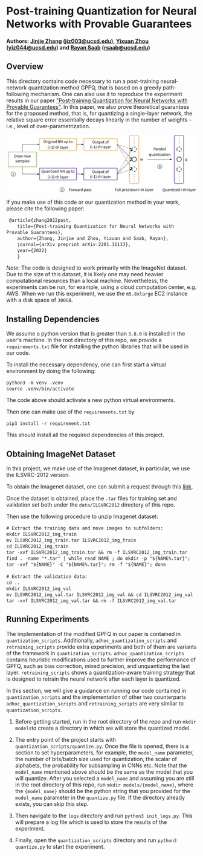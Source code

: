 # Post-training Quantization for Neural Networks with Provable Guarantees

#### Authors: [Jinjie Zhang](https://jayzhang0727.github.io/) (jiz003@ucsd.edu), [Yixuan Zhou](https://yixuanseanzhou.github.io/) (yiz044@ucsd.edu) and [Rayan Saab](https://mathweb.ucsd.edu/~rsaab/) (rsaab@ucsd.edu)

## Overview 
This directory contains code necessary to run a post-training neural-network quantization method GPFQ, that
is based on a greedy path-following mechanism. One can also use it to reproduce the experiment results in our paper ["Post-training Quantization for Neural Networks with Provable Guarantees"](https://arxiv.org/abs/2201.11113). In this paper, we also prove theoretical guarantees for the proposed method, that is, for quantizing a single-layer network, the relative square error essentially decays linearly in the number of weights – i.e., level of over-parametrization. 

![Quantization Scheme](./imgs/algorithm.png)

If you make use of this code or our quantization method in your work, please cite the following paper:

	 @article{zhang2022post,
		title={Post-training Quantization for Neural Networks with Provable Guarantees},
		author={Zhang, Jinjie and Zhou, Yixuan and Saab, Rayan},
		journal={arXiv preprint arXiv:2201.11113},
		year={2022}
		}

*Note:* The code is designed to work primarily with the ImageNet dataset. Due to the size of this dataset, it is likely one may need heavier computational resources than a local machine. Nevertheless, the experiments can be run, for example, using a cloud computation center, e.g. AWS. When we run this experiment, we use the `m5.8xlarge` EC2 instance with a disk space of `300GB`.

## Installing Dependencies
We assume a python version that is greater than `3.8.0` is installed in the user's 
machine. In the root directory of this repo, we provide a `requirements.txt` file for installing the python libraries that will be used in our code. 

To install the necessary dependency, one can first start a virtual environment
by doing the following: 
```
python3 -m venv .venv
source .venv/bin/activate
```
The code above should activate a new python virtual environments.

Then one can make use of the `requirements.txt` by 
```
pip3 install -r requirement.txt
```
This should install all the required dependencies of this project. 

## Obtaining ImageNet Dataset

In this project, we make use of the Imagenet dataset, 
in particular, we use the ILSVRC-2012 version. 

To obtain the Imagenet dataset, one can submit a request through this [link](https://image-net.org/request).

Once the dataset is obtained, place the `.tar` files for training set and validation set both under the `data/ILSVRC2012` directory of this repo. 

Then use the following procedure to unzip Imagenet dataset:
```
# Extract the training data and move images to subfolders:
mkdir ILSVRC2012_img_train
mv ILSVRC2012_img_train.tar ILSVRC2012_img_train 
cd ILSVRC2012_img_train 
tar -xvf ILSVRC2012_img_train.tar && rm -f ILSVRC2012_img_train.tar
find . -name "*.tar" | while read NAME ; do mkdir -p "${NAME%.tar}"; tar -xvf "${NAME}" -C "${NAME%.tar}"; rm -f "${NAME}"; done

# Extract the validation data:
cd ..
mkdir ILSVRC2012_img_val
mv ILSVRC2012_img_val.tar ILSVRC2012_img_val && cd ILSVRC2012_img_val
tar -xvf ILSVRC2012_img_val.tar && rm -f ILSVRC2012_img_val.tar
``` 

## Running Experiments

The implementation of the modified GPFQ in our paper is contained in `quantization_scripts`. Additionally, `adhoc_quantization_scripts` and `retraining_scripts` provide extra experiments and both of them are variants of the framework in `quantization_scripts`. `adhoc_quantization_scripts` contains heuristic modifications used to further improve the performance of GPFQ, such as bias correction, mixed precision, and unquantizing the last layer. `retraining_scripts` shows a quantization-aware training strategy that is designed to retrain the neural network after each layer is quantized. 

In this section, we will give a guidance on running our code contained in `quantization_scripts` and the implementation of other two counterparts `adhoc_quantization_scripts` and `retraining_scripts` are very similar to `quantization_scripts`.

1. Before getting started, run in the root directory of the repo and run `mkdir models`to create a directory in which we will store the quantized model. 

2. The entry point of the project starts with `quantization_scripts/quantize.py`. 
Once the file is opened, there is a section to set hyperparameters, for example, the `model_name` parameter, the number of bits/batch size used for quantization, the scalar of alphabets, the probability for subsampling in CNNs etc. Note that the `model_name` mentioned above should be the same as the model that you will quantize. After you selected a `model_name` and assuming you are still in the root directory of this repo, run `mkdir models/{model_name}`, where the `{model_name}` should be the python string that you provided for the `model_name` parameter in the `quantize.py` file. If the directory already exists, you can skip this step. 

3. Then navigate to the `logs` directory and run `python3 init_logs.py`. This will prepare a log file which is used to store the results of the experiment.

4. Finally, open the `quantization_scripts` directory and run `python3 quantize.py` to start the experiment.
